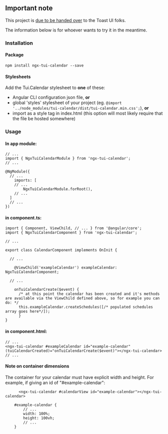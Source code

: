 ## Important note

This project is [due to be handed over](https://github.com/nhnent/tui.calendar/issues/82) to the Toast UI folks.

The information below is for whoever wants to try it in the meantime.

### Installation

#### Package
`npm install ngx-tui-calendar --save`

#### Stylesheets
Add the Tui.Calendar stylesheet to **one** of these:

- Angular CLI configuration json file, **or** 
- global 'styles' stylesheet of your project (eg. `@import '../node_modules/tui-calendar/dist/tui-calendar.min.css';`), **or**
- import as a style tag in index.html (this option will most likely require that the file be hosted somewhere)

### Usage

#### In app module:

~~~
// ...
import { NgxTuiCalendarModule } from 'ngx-tui-calendar';
// ...

@NgModule({
  // ...
	imports: [
    // ...
		NgxTuiCalendarModule.forRoot(),
    // ...
  ]
  // ...
})
~~~


#### in component.ts:
~~~
import { Component, ViewChild, // ... } from '@angular/core';
import { NgxTuiCalendarComponent } from 'ngx-tui-calendar';

// ...

export class CalendarComponent implements OnInit {
  
  // ...

	@ViewChild('exampleCalendar') exampleCalendar: NgxTuiCalendarComponent;

  // ...

  	onTuiCalendarCreate($event) {
      /* at this point the calendar has been created and it's methods are available via the ViewChild defined above, so for example you can do: */
      this.exampleCalendar.createSchedules([/* populated schedules array goes here*/]);
	  }
}
~~~

#### in component.html:
~~~
// ...
<ngx-tui-calendar #exampleCalendar id="example-calendar" (tuiCalendarCreated)="onTuiCalendarCreate($event)"></ngx-tui-calendar>
// ...
~~~



#### Note on container dimensions

The container for your calendar must have explicit width and height. For example, if giving an id of "#example-calendar":

~~~
      <ngx-tui-calendar #calendarView id="example-calendar"></ngx-tui-calendar>
~~~

~~~
    #example-calendar {
        // ...
        width: 100%;
        height: 100vh;
        // ...
    }
~~~
